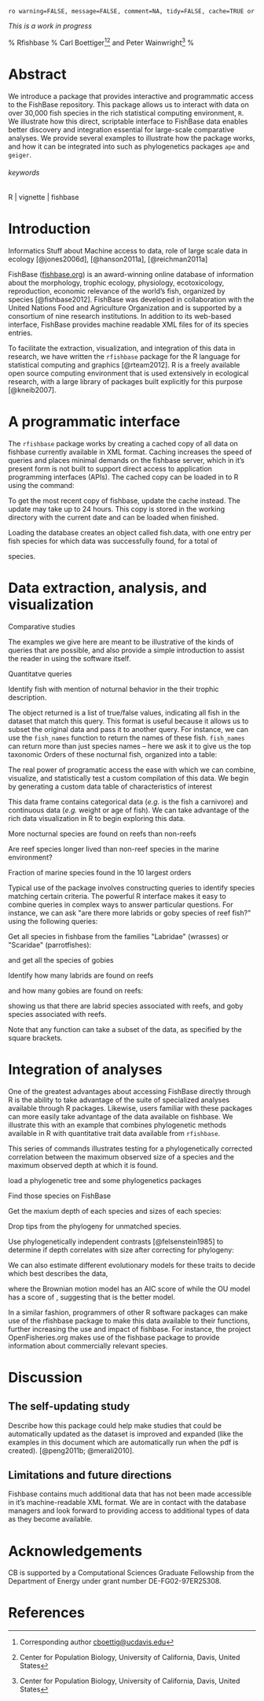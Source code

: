 `ro warning=FALSE, message=FALSE, comment=NA, tidy=FALSE, cache=TRUE or`
<!-- Uses PANDOC style citations -->
*This is a work in progress*

% Rfishbase
% Carl Boettiger[^\*][^a] and Peter Wainwright[^a]
% 

[^a]: Center for Population Biology, University of California, Davis, United  States
  

# Abstract 
We introduce a package that provides interactive and programmatic
access to the FishBase repository. This package allows us to
interact with data on over 30,000 fish species in the rich
statistical computing environment, `R`. We illustrate how this
direct, scriptable interface to FishBase data enables better
discovery and integration essential for large-scale comparative
analyses. We provide several examples to illustrate how the package
works, and how it can be integrated into such as phylogenetics
packages `ape` and `geiger`.


###### keywords 
R | vignette | fishbase

# Introduction


<!--begin.rcode libraries, echo=FALSE
library(rfishbase) 
library(xtable) 
library(ggplot2)
data(fishbase)
end.rcode-->


Informatics
Stuff about Machine access to data, role of large scale data in ecology [@jones2006d], [@hanson2011a], [@reichman2011a]

FishBase ([fishbase.org](http://fishbase.org)) is an award-winning
online database of information about the morphology, trophic ecology,
physiology, ecotoxicology, reproduction, economic relevance of the
world’s fish, organized by species [@fishbase2012]. FishBase was developed in
collaboration with the United Nations Food and Agriculture Organization
and is supported by a consortium of nine research institutions. In
addition to its web-based interface, FishBase provides machine readable
XML files for <!--rinline I(sprintf("%d", length(fish.data))) --> of its species entries.

To facilitate the extraction, visualization, and integration of this
data in research, we have written the `rfishbase` package for the R
language for statistical computing and graphics [@rteam2012]. R is a freely
available open source computing environment that is used extensively in
ecological research, with a large library of packages built explicitly
for this purpose [@kneib2007].



# A programmatic interface

The `rfishbase` package works by creating a cached copy of all data on
fishbase currently available in XML format. Caching increases the speed
of queries and places minimal demands on the fishbase server, which in
it’s present form is not built to support direct access to application
programming interfaces (APIs). The cached copy can be loaded in to R
using the command:

<!--begin.rcode loaddata
data(fishbase) 
end.rcode-->

To get the most recent copy of fishbase, update the cache instead. The
update may take up to 24 hours. This copy is stored in the working
directory with the current date and can be loaded when finished.

<!--begin.rcode update, eval=FALSE
updateCache()
loadCache("2012-03-26fishdata.Rdat")
end.rcode-->
Loading the database creates an object called fish.data, with one entry
per fish species for which data was successfully found, for a total of
<!--rinline I(sprintf("%d", length(fish.data))) --> species.  

# Data extraction, analysis, and visualization

Comparative studies

The examples we give here are meant to be illustrative of the kinds of
queries that are possible, and also provide a simple introduction to
assist the reader in using the software itself.

Quantitatve queries 

<!--begin.rcode AgeHist
yr <- getSize(fish.data, "age")
end.rcode-->

Identify fish with mention of noturnal behavior in the their trophic description.

<!--begin.rcode nocturnal
nocturnal <- which_fish("nocturnal", "trophic", fish.data)
end.rcode-->

The object returned is a list of true/false values,
indicating all fish in the dataset that match this query. This format is
useful because it allows us to subset the original data and pass it to
another query. For instance, we can use the `fish_names` function to
return the names of these fish. `fish_names` can return more than just
species names – here we ask it to give us the top taxonomic Orders of
these nocturnal fish, organized into a table:

<!--begin.rcode nocturnal_table
nocturnal_orders <-fish_names(fish.data[nocturnal], "Order") 
xtable(table(nocturnal_orders))
end.rcode-->

The real power of programatic access the ease with which we can combine,
visualize, and statistically test a custom compilation of this data. We
begin by generating a custom data table of characteristics of interest


<!--begin.rcode fishdataframe
reef <- which_fish("reef", "habitat", fish.data)
nocturnal <- which_fish("nocturnal", "trophic", fish.data)
marine <- which_fish("marine", "habitat", fish.data)
africa <- which_fish("Africa:", "distribution", fish.data)
age <- getSize(fish.data, "age")
length <- getSize(fish.data, "length")
order <- fish_names(fish.data, "Order")
dat <- data.frame(reef, nocturnal,  marine,  africa, age, length, order)
end.rcode-->

This data frame contains categorical data (*e.g.* is the fish a
carnivore) and continuous data (*e.g.* weight or age of fish). We can
take advantage of the rich data visualization in R to begin exploring
this data.

<!--begin.rcode dataplots, fig.width=10
ggplot(dat,aes(age, length, color=marine)) + geom_point(position='jitter',alpha=.8) + scale_y_log10() + scale_x_log10() 
end.rcode-->

More nocturnal species are found on reefs than non-reefs

<!--begin.rcode 
qplot(reef[nocturnal])
end.rcode-->

Are reef species longer lived than non-reef species in the marine environment?

<!--begin.rcode  
ggplot(subset(dat, marine),aes(reef, log(age))) + geom_boxplot() 
end.rcode-->

Fraction of marine species found in the 10 largest orders

<!--begin.rcode fraction_marine
biggest <- names(head(sort(table(order),decr=T), 10))
ggplot(subset(dat,order %in% biggest), aes(order, fill=marine)) + geom_bar() 
end.rcode-->


Typical use of the package involves constructing queries to identify
species matching certain criteria. The powerful R interface makes it
easy to combine queries in complex ways to answer particular questions.
For instance, we can ask "are there more labrids or goby species of reef
fish?" using the following queries:

Get all species in fishbase from the families "Labridae" (wrasses) or
"Scaridae" (parrotfishes):

<!--begin.rcode labrid
labrid <- familySearch("(Labridae|Scaridae)", fish.data)
end.rcode-->

and get all the species of gobies

<!--begin.rcode gobycoount
goby <- familySearch("Gobiidae", fish.data)
end.rcode-->

Identify how many labrids are found on reefs

<!--begin.rcode labridreef
labrid.reef <- habitatSearch("reef", fish.data[labrid])
nlabrids <- sum(labrid.reef)
end.rcode-->

and how many gobies are found on reefs:

<!--begin.rcode gobyreef
ngobies <- sum (habitatSearch("reef", fish.data[goby]) )
end.rcode-->

showing us that there are <!--rinline I(nlabrids) --> labrid species associated with reefs,
and <!--rinline I(ngobies) --> goby species associated with reefs.  




Note that any function can take a subset of the data, as specified by
the square brackets.

# Integration of analyses

One of the greatest advantages about accessing FishBase directly through
R is the ability to take advantage of the suite of specialized analyses
available through R packages. Likewise, users familiar with these
packages can more easily take advantage of the data available on
fishbase. We illustrate this with an example that combines phylogenetic
methods available in R with quantitative trait data available from
`rfishbase`.

This series of commands illustrates testing for a phylogenetically
corrected correlation between the maximum observed size of a species and
the maximum observed depth at which it is found.


load a phylogenetic tree and some phylogenetics packages
<!--begin.rcode results="hide", message=FALSE
data(labridtree)
require(geiger) 
end.rcode-->

 Find those species on FishBase 
<!--begin.rcode 
myfish <- findSpecies(tree$tip.label, fish.data)
end.rcode-->

Get the maxium depth of each species and sizes of each species: 
<!--begin.rcode  
depths <- getDepth(fish.data[myfish])[,"deep"]
size <- getSize(fish.data[myfish], "length")
end.rcode-->

Drop tips from the phylogeny for unmatched species.  
<!--begin.rcode  
data <- na.omit(data.frame(size,depths))
pruned <- treedata(tree, data)
end.rcode-->


Use phylogenetically independent contrasts [@felsenstein1985] to determine if depth correlates with size after correcting for phylogeny:

<!--begin.rcode 
x <- pic(pruned$data[["size"]],pruned$phy)
y <- pic(pruned$data[["depths"]],pruned$phy)
xtable(summary(lm(y ~ x - 1)))
ggplot(data.frame(x=x,y=y), aes(x,y)) + geom_point() + stat_smooth(method=lm)
end.rcode-->

We can also estimate different evolutionary models for these traits to decide which best describes the data,

<!--begin.rcode models, results="hide"
bm <- fitContinuous(pruned$phy, pruned$data[["depths"]], model="BM")[[1]]
ou <- fitContinuous(pruned$phy, pruned$data[["depths"]], model="OU")[[1]]
end.rcode-->

where the Brownian motion model has an AIC score of <!--rinline I(bm$aic) --> while
the OU model has a score
of <!--rinline I(ou$aic) -->, suggesting that <!--rinline I(names(which.min(list(BM=bm$aic,OU=ou$aic)))) --> is the better model.

In a similar fashion, programmers of other R software packages can make
use of the rfishbase package to make this data available to their
functions, further increasing the use and impact of fishbase. For
instance, the project OpenFisheries.org makes use of the fishbase
package to provide information about commercially relevant species.

# Discussion

## The self-updating study

Describe how this package could help make studies that could be
automatically updated as the dataset is improved and expanded (like the
examples in this document which are automatically run when the pdf is
created). 
[@peng2011b; @merali2010].


## Limitations and future directions

Fishbase contains much additional data that has not been made accessible
in it’s machine-readable XML format. We are in contact with the database
managers and look forward to providing access to additional types of
data as they become available.

# Acknowledgements

CB is supported by a Computational Sciences Graduate Fellowship from the
Department of Energy under grant number DE-FG02-97ER25308.


[^\*]: Corresponding author <cboettig@ucdavis.edu> 


# References

